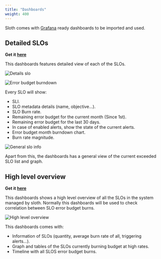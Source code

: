 ```yaml
---
title: "Dashboards"
weight: 400
---
```


Sloth comes with [Grafana] ready dashboards to be imported and used.

## Detailed SLOs

**Get it [here](https://grafana.com/grafana/dashboards/14348)**

This dashboards features detailed view of each of the SLOs.

![Details slo](/media/dashboards/details-slo.png)

![Error budget burndown](/media/dashboards/details-slo-burndown.png)

Every SLO will show:

- SLI.
- SLO metadata details (name, objective...).
- SLO Burn rate.
- Remaining error budget for the current month (Since 1st).
- Remaining error budget for the last 30 days.
- In case of enabled alerts, show the state of the current alerts.
- Error budget month burndown chart.
- Burn rate magnitude.

![General slo info](/media/dashboards/details-slo-general.png)

Apart from this, the dashboards has a general view of the current exceeded SLO list and graph.

## High level overview

**Get it [here](https://grafana.com/grafana/dashboards/14643)**

This dashboards shows a high level overview of all the SLOs in the system managed by sloth. Normally this
dashboards will be used to check correlation between SLO error budget burns.

![High level overview](/media/dashboards/high-level.png)

This dashboards comes with:

- Information of SLOs (quantity, average burn rate of all, triggering alerts...).
- Graph and tables of the SLOs currently burning budget at high rates.
- Timeline with all SLOS error budget burns.

[grafana]: https://grafana.com/
